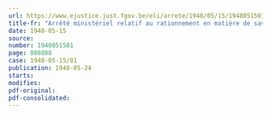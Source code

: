 ```yaml
---
url: https://www.ejustice.just.fgov.be/eli/arrete/1948/05/15/1948051501/justel
title-fr: "Arrêté ministériel relatif au rationnement en matière de savon indigène pour la période de juin 1948"
date: 1948-05-15
source:
number: 1948051501
page: 888888
case: 1948-05-15/01
publication: 1948-05-24
starts:
modifies:
pdf-original:
pdf-consolidated:
---
```


